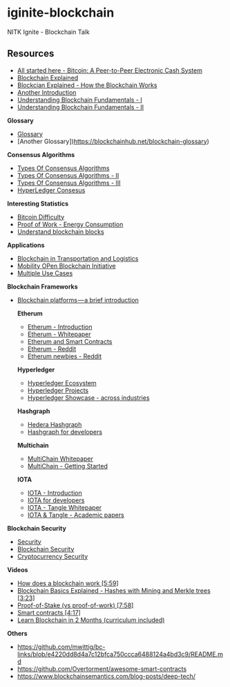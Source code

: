 # iginite-blockchain
NITK Ignite - Blockchain Talk
## Resources

- [All started here - Bitcoin: A Peer-to-Peer Electronic Cash System](https://bitcoin.org/bitcoin.pdf)
- [Blockchain Explained](https://www.mckinsey.com/business-functions/digital-mckinsey/our-insights/blockchain-explained-what-it-is-and-isnt-and-why-it-matters?es_p=7676285)
- [Blockcian Explained - How the Blockchain Works](https://bitfalls.com/2017/08/20/blockchain-explained-blockchain-works/)
- [Another Introduction](https://www.coindesk.com/information/)
- [Understanding Blockchain Fundamentals - I](https://medium.com/loom-network/understanding-blockchain-fundamentals-part-1-byzantine-fault-tolerance-245f46fe8419)
- [Understanding Blockchain Fundamentals - II](https://medium.com/loom-network/understanding-blockchain-fundamentals-part-2-proof-of-work-proof-of-stake-b6ae907c7edb)

**Glossary**

- [Glossary](https://bitcoin.org/en/vocabulary)
- [Another Glossary])https://blockchainhub.net/blockchain-glossary)

**Consensus Algorithms**

- [Types Of Consensus Algorithms](https://www.blockchainsemantics.com/blog/types-consensus-algorithm)
- [Types Of Consensus Algorithms - II](https://101blockchains.com/consensus-algorithms-blockchain/)
- [Types Of Consensus Algorithms - III](https://www.cryptoninjas.net/2018/02/27/blockchain-consensus-algorithm-pow-pos-beyond/)
- [HyperLedger Consesus](https://www.skcript.com/svr/consensus-hyperledger-fabric/)


**Interesting Statistics**

- [Bitcoin Difficulty](https://bitcoinwisdom.com/bitcoin/difficulty)
- [Proof of Work - Energy Consumption](https://hackernoon.com/proof-of-work-or-proof-of-waste-9c1710b7f025)
- [Understand blockchain blocks](https://bitfalls.com/2017/10/03/read-bitcoin-blockchain-data-blockexplorer/)

**Applications**

- [Blockchain in Transportation and Logistics](https://www.winnesota.com/blockchain)
- [Mobility OPen Blockchain Initiative](https://www.dlt.mobi/)
- [Multiple Use Cases](https://medium.com/fluree/blockchain-for-2018-and-beyond-a-growing-list-of-blockchain-use-cases-37db7c19fb99)

**Blockchain Frameworks**

- [Blockchain platforms — a brief introduction](https://medium.com/blockchain-blog/17-blockchain-platforms-a-brief-introduction-e07273185a0b)

	**Etherum**

	- [Etherum - Introduction](https://github.com/ethereum/wiki/wiki/Ethereum-introduction)
	- [Etherum - Whitepaper](https://github.com/ethereum/wiki/wiki/White-Paper)
	- [Etherum and Smart Contracts](https://bitfalls.com/2017/09/19/what-ethereum-compare-to-bitcoin/)
	- [Etherum - Reddit](https://www.reddit.com/r/ethdev/)
	- [Etherum newbies - Reddit](https://www.reddit.com/r/ethereumnoobies/)

	**Hyperledger**
	
	- [Hyperledger Ecosystem](https://www.hyperledger.org/resources/tutorials)
	- [Hyperledger Projects](https://www.hyperledger.org/projects)
	- [Hyperledger Showcase - across industries](https://www.hyperledger.org/resources/blockchain-showcase)

	**Hashgraph**
	
	- [Hedera Hashgraph](https://www.hedera.com/hh-whitepaper-v1.4-181017.pdf)
	- [Hashgraph for developers](https://dev.hashgraph.com/)

	**Multichain**
	
	- [MultiChain Whitepaper](https://www.multichain.com/download/MultiChain-White-Paper.pdf)
	- [MultiChain - Getting Started](https://www.multichain.com/getting-started/)

	**IOTA**
	
	- [IOTA - Introduction](https://www.iota.org/get-started/what-is-iota)
	- [IOTA for developers](https://www.iota.org/get-started/for-developers)
	- [IOTA - Tangle Whitepaper](https://assets.ctfassets.net/r1dr6vzfxhev/2t4uxvsIqk0EUau6g2sw0g/45eae33637ca92f85dd9f4a3a218e1ec/iota1_4_3.pdf)
	- [IOTA & Tangle - Academic papers](https://www.iota.org/research/academic-papers)

**Blockchain Security**

- [Security](https://hackernoon.com/5-reasons-why-we-need-to-define-security-of-blockchain-c146253e7e81)
- [Blockchain Security](https://github.com/1522402210/BlockChain-Security-List/blob/cd9d9c25b07c532606098e9ad5dc0eddeef1b96c/README.md)
- [Cryptocurrency Security](https://github.com/nongiach/awesome-cryptocurrency-security/blob/621419bb38bd97c1bc5e24fdce0975b4fa4215f1/README.md)

**Videos**

- [How does a blockchain work [5:59]](https://www.youtube.com/watch?v=SSo_EIwHSd4)
- [Blockchain Basics Explained - Hashes with Mining and Merkle trees [3:23]](https://www.youtube.com/watch?v=lik9aaFIsl4)
- [Proof-of-Stake (vs proof-of-work) [7:58]](https://www.youtube.com/watch?v=M3EFi_POhps)
- [Smart contracts [4:17]](https://www.youtube.com/watch?v=ZE2HxTmxfrI)
- [Learn Blockchain in 2 Months (curriculum included)](https://www.youtube.com/watch?v=wVVGv2bmxow)

**Others**
- https://github.com/mwittig/bc-links/blob/e4220dd8d4a7c12bfca750ccca6488124a4bd3c9/README.md
- https://github.com/Overtorment/awesome-smart-contracts
- https://www.blockchainsemantics.com/blog-posts/deep-tech/
